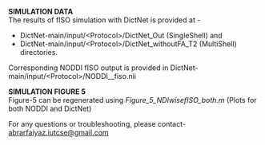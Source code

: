 
<b>SIMULATION DATA</b> <br>
The results of fISO simulation with DictNet is provided at -
  * DictNet-main/input/\<Protocol\>/DictNet_Out (SingleShell) and 
  * DictNet-main/input/\<Protocol\>/DictNet_withoutFA_T2 (MultiShell) directories.
 
Corresponding NODDI fISO output is provided in DictNet-main/input/\<Protocol\>/NODDI_<Protocol>_fiso.nii

<b>SIMULATION FIGURE 5</b> <br>
Figure-5 can be regenerated using <i>Figure_5_NDIwisefISO_both.m</i> (Plots for both NODDI and DictNet)


For any questions or troubleshooting, please contact- abrarfaiyaz.iutcse@gmail.com



